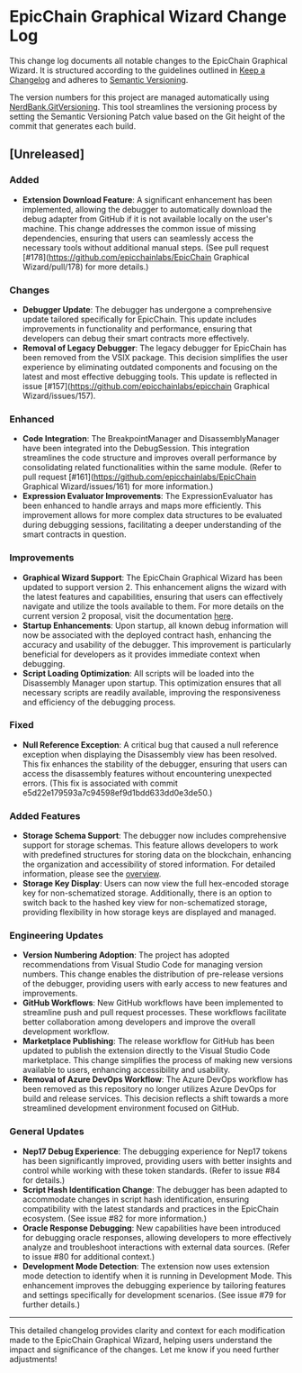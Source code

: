 # EpicChain Graphical Wizard Change Log

This change log documents all notable changes to the EpicChain Graphical Wizard. It is structured according to the guidelines outlined in [Keep a Changelog](https://keepachangelog.com/en/1.0.0/) and adheres to [Semantic Versioning](https://semver.org/spec/v2.0.0.html).

The version numbers for this project are managed automatically using [NerdBank.GitVersioning](https://github.com/AArnott/Nerdbank.GitVersioning). This tool streamlines the versioning process by setting the Semantic Versioning Patch value based on the Git height of the commit that generates each build.

## [Unreleased] 

### Added

- **Extension Download Feature**: A significant enhancement has been implemented, allowing the debugger to automatically download the debug adapter from GitHub if it is not available locally on the user's machine. This change addresses the common issue of missing dependencies, ensuring that users can seamlessly access the necessary tools without additional manual steps. (See pull request [#178](https://github.com/epicchainlabs/EpicChain Graphical Wizard/pull/178) for more details.)

### Changes

- **Debugger Update**: The debugger has undergone a comprehensive update tailored specifically for EpicChain. This update includes improvements in functionality and performance, ensuring that developers can debug their smart contracts more effectively.
- **Removal of Legacy Debugger**: The legacy debugger for EpicChain has been removed from the VSIX package. This decision simplifies the user experience by eliminating outdated components and focusing on the latest and most effective debugging tools. This update is reflected in issue [#157](https://github.com/epicchainlabs/epicchain Graphical Wizard/issues/157).

### Enhanced

- **Code Integration**: The BreakpointManager and DisassemblyManager have been integrated into the DebugSession. This integration streamlines the code structure and improves overall performance by consolidating related functionalities within the same module. (Refer to pull request [#161](https://github.com/epicchainlabs/EpicChain Graphical Wizard/issues/161) for more information.)
- **Expression Evaluator Improvements**: The ExpressionEvaluator has been enhanced to handle arrays and maps more efficiently. This improvement allows for more complex data structures to be evaluated during debugging sessions, facilitating a deeper understanding of the smart contracts in question.

### Improvements

- **Graphical Wizard Support**: The EpicChain Graphical Wizard has been updated to support version 2. This enhancement aligns the wizard with the latest features and capabilities, ensuring that users can effectively navigate and utilize the tools available to them. For more details on the current version 2 proposal, visit the documentation [here](https://github.com/devhawk/proposals/blob/devhawk/cd2l/nep-19.md).
- **Startup Enhancements**: Upon startup, all known debug information will now be associated with the deployed contract hash, enhancing the accuracy and usability of the debugger. This improvement is particularly beneficial for developers as it provides immediate context when debugging.
- **Script Loading Optimization**: All scripts will be loaded into the Disassembly Manager upon startup. This optimization ensures that all necessary scripts are readily available, improving the responsiveness and efficiency of the debugging process.

### Fixed

- **Null Reference Exception**: A critical bug that caused a null reference exception when displaying the Disassembly view has been resolved. This fix enhances the stability of the debugger, ensuring that users can access the disassembly features without encountering unexpected errors. (This fix is associated with commit e5d22e179593a7c94598ef9d1bdd633dd0e3de50.)

### Added Features

- **Storage Schema Support**: The debugger now includes comprehensive support for storage schemas. This feature allows developers to work with predefined structures for storing data on the blockchain, enhancing the organization and accessibility of stored information. For detailed information, please see the [overview](/docs/storage-schema-overview.md).
- **Storage Key Display**: Users can now view the full hex-encoded storage key for non-schematized storage. Additionally, there is an option to switch back to the hashed key view for non-schematized storage, providing flexibility in how storage keys are displayed and managed.

### Engineering Updates

- **Version Numbering Adoption**: The project has adopted recommendations from Visual Studio Code for managing version numbers. This change enables the distribution of pre-release versions of the debugger, providing users with early access to new features and improvements.
- **GitHub Workflows**: New GitHub workflows have been implemented to streamline push and pull request processes. These workflows facilitate better collaboration among developers and improve the overall development workflow.
- **Marketplace Publishing**: The release workflow for GitHub has been updated to publish the extension directly to the Visual Studio Code marketplace. This change simplifies the process of making new versions available to users, enhancing accessibility and usability.
- **Removal of Azure DevOps Workflow**: The Azure DevOps workflow has been removed as this repository no longer utilizes Azure DevOps for build and release services. This decision reflects a shift towards a more streamlined development environment focused on GitHub.

### General Updates

- **Nep17 Debug Experience**: The debugging experience for Nep17 tokens has been significantly improved, providing users with better insights and control while working with these token standards. (Refer to issue #84 for details.)
- **Script Hash Identification Change**: The debugger has been adapted to accommodate changes in script hash identification, ensuring compatibility with the latest standards and practices in the EpicChain ecosystem. (See issue #82 for more information.)
- **Oracle Response Debugging**: New capabilities have been introduced for debugging oracle responses, allowing developers to more effectively analyze and troubleshoot interactions with external data sources. (Refer to issue #80 for additional context.)
- **Development Mode Detection**: The extension now uses extension mode detection to identify when it is running in Development Mode. This enhancement improves the debugging experience by tailoring features and settings specifically for development scenarios. (See issue #79 for further details.)

---

This detailed changelog provides clarity and context for each modification made to the EpicChain Graphical Wizard, helping users understand the impact and significance of the changes. Let me know if you need further adjustments!